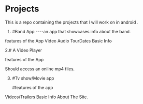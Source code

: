 # Projects
This is a repo containing the projects that I will work on in android .

1. #Band App ----an app that showcases info about the band.
 
features of the App
Video 
Audio
TourDates
Basic Info



2.# A Video Player


features of the App

Should access an online mp4 files.


3. #Tv show/Movie app
   
   #features of the app

 Videos/Trailers
 Basic Info About The Site.
